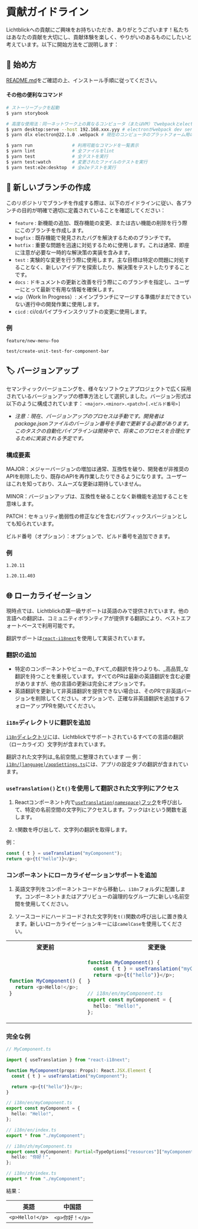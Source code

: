 # 貢献ガイドライン

Lichtblickへの貢献にご興味をお持ちいただき、ありがとうございます！私たちはあなたの貢献を大切にし、貢献体験を楽しく、やりがいのあるものにしたいと考えています。以下に開始方法をご説明します：

## :rocket: 始め方

[README.md](README.md)をご確認の上、インストール手順に従ってください。

#### その他の便利なコマンド

```sh
# ストーリーブックを起動
$ yarn storybook
```

```sh
# 高度な使用法：同一ネットワーク上の異なるコンピュータ（またはVM）でwebpackとelectronを実行
$ yarn desktop:serve --host 192.168.xxx.yyy # electronがwebpack dev serverに到達できるアドレス
$ yarn dlx electron@22.1.0 .webpack # 現在のコンピュータのプラットフォーム用のelectronバージョンを起動
```

```sh
$ yarn run               # 利用可能なコマンドを一覧表示
$ yarn lint              # 全ファイルをlint
$ yarn test              # 全テストを実行
$ yarn test:watch        # 変更されたファイルのテストを実行
$ yarn test:e2e:desktop  # 全e2eテストを実行
```

## :herb: 新しいブランチの作成

このリポジトリでブランチを作成する際は、以下のガイドラインに従い、各ブランチの目的が明確で適切に定義されていることを確認してください：

- `feature` : 新機能の追加、既存機能の変更、または古い機能の削除を行う際にこのブランチを作成します。
- `bugfix` : 既存機能で発見されたバグを解決するためのブランチです。
- `hotfix` : 重要な問題を迅速に対処するために使用します。これは通常、即座に注意が必要な一時的な解決策の実装を含みます。
- `test` : 実験的な変更を行う際に使用します。主な目標は特定の問題に対処することなく、新しいアイデアを探索したり、解決策をテストしたりすることです。
- `docs` : ドキュメントの更新と改善を行う際にこのブランチを指定し、ユーザーにとって最新で有用な情報を確保します。
- `wip`（Work In Progress）: メインブランチにマージする準備がまだできていない進行中の開発作業に使用します。
- `cicd` : ci/cdパイプラインスクリプトの変更に使用します。

### 例

`feature/new-menu-foo`

`test/create-unit-test-for-component-bar`

## :label: バージョンアップ

セマンティックバージョニングを、様々なソフトウェアプロジェクトで広く採用されているバージョンアップの標準方法として選択しました。バージョン形式は以下のように構成されています：
`<major>.<minor>.<patch>[.<ビルド番号>]`

- _注意：現在、バージョンアップのプロセスは手動です。開発者はpackage.jsonファイルのバージョン番号を手動で更新する必要があります。このタスクの自動化パイプラインは開発中で、将来このプロセスを合理化するために実装される予定です。_

### 構成要素

MAJOR：メジャーバージョンの増加は通常、互換性を破り、開発者が非推奨のAPIを削除したり、既存のAPIを再作業したりできるようになります。ユーザーはこれを知っており、スムーズな更新は期待していません。

MINOR：バージョンアップは、互換性を破ることなく新機能を追加することを意味します。

PATCH：セキュリティ脆弱性の修正などを含むバグフィックスバージョンとしても知られています。

ビルド番号（オプション）：オプションで、ビルド番号を追加できます。

### 例

`1.20.11`

`1.20.11.403`

## :globe_with_meridians: ローカライゼーション

現時点では、Lichtblickの第一級サポートは英語のみで提供されています。他の言語への翻訳は、コミュニティボランティアが提供する翻訳により、ベストエフォートベースで利用可能です。

翻訳サポートは[`react-i18next`](https://react.i18next.com)を使用して実装されています。

### 翻訳の追加

- 特定のコンポーネントやビューの_すべて_の翻訳を持つよりも、_高品質_な翻訳を持つことを重視しています。すべてのPRは最新の英語翻訳を含む必要がありますが、他の言語の更新は完全にオプションです。
- 英語翻訳を更新して非英語翻訳を提供できない場合は、そのPRで非英語バージョンを削除してください。オプションで、正確な非英語翻訳を追加するフォローアップPRを開いてください。

### `i18n`ディレクトリに翻訳を追加

[`i18n`ディレクトリ](packages/suite-base/src/i18n)には、Lichtblickでサポートされているすべての言語の翻訳（ローカライズ）文字列が含まれています。

翻訳された文字列は_名前空間_に整理されています — 例：[`i18n/[language]/appSettings.ts`](packages/suite-base/src/i18n/en/appSettings.ts)には、アプリの設定タブの翻訳が含まれています。

### `useTranslation()`と`t()`を使用して翻訳された文字列にアクセス

1. Reactコンポーネント内で[<code>useTranslation(<i>namespace</i>)</code>フック](https://react.i18next.com/latest/usetranslation-hook)を呼び出して、特定の名前空間の文字列にアクセスします。フックは`t`という関数を返します。

2. `t`関数を呼び出して、文字列の翻訳を取得します。

例：

```ts
const { t } = useTranslation("myComponent");
return <p>{t("hello")}</p>;
```

### コンポーネントにローカライゼーションサポートを追加

1. 英語文字列をコンポーネントコードから移動し、`i18n`フォルダに配置します。コンポーネントまたはアプリビューの論理的なグループに新しい名前空間を使用してください。

2. ソースコードにハードコードされた文字列を`t()`関数の呼び出しに置き換えます。新しいローカライゼーションキーには`camelCase`を使用してください。

<table><tr><th>変更前</th><th>変更後</th></tr><tr><td>

```ts
function MyComponent() {
  return <p>Hello!</p>;
}
```

</td><td>

```ts
function MyComponent() {
  const { t } = useTranslation("myComponent");
  return <p>{t("hello")}</p>;
}
```

```ts
// i18n/en/myComponent.ts
export const myComponent = {
  hello: "Hello!",
};
```

</td></tr></table>

### 完全な例

```ts
// MyComponent.ts

import { useTranslation } from "react-i18next";

function MyComponent(props: Props): React.JSX.Element {
  const { t } = useTranslation("myComponent");

  return <p>{t("hello")}</p>;
}
```

```ts
// i18n/en/myComponent.ts
export const myComponent = {
  hello: "Hello!",
};

// i18n/en/index.ts
export * from "./myComponent";
```

```ts
// i18n/zh/myComponent.ts
export const myComponent: Partial<TypeOptions["resources"]["myComponent"]> = {
  hello: "你好！",
};

// i18n/zh/index.ts
export * from "./myComponent";
```

結果：

| 英語            | 中国語          |
| --------------- | --------------- |
| `<p>Hello!</p>` | `<p>你好！</p>` |
```
